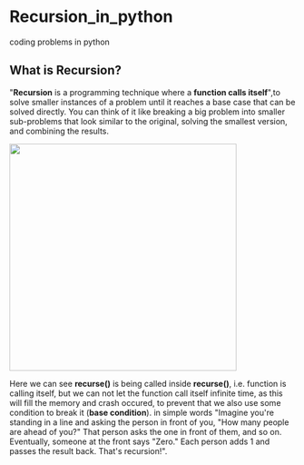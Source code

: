 # Recursion_in_python
coding problems in python

## What is Recursion? 
"**Recursion** is a programming technique where a **function calls itself**",to solve smaller instances of a problem until it reaches a base case that can be solved directly.
You can think of it like breaking a big problem into smaller sub-problems that look similar to the original, solving the smallest version, and combining the results.

<img src="https://github.com/user-attachments/assets/19a1fbf8-32ed-40ee-a4e6-c6e31e6b712f" width="400">

Here we can see **recurse()** is being called inside **recurse()**, i.e. function is calling itself, but we can not let the function call itself infinite time, as this will fill the memory and crash occured, to prevent that we also use some condition to break it (**base condition**).
in simple words "Imagine you're standing in a line and asking the person in front of you, "How many people are ahead of you?" That person asks the one in front of them, and so on. Eventually, someone at the front says "Zero." Each person adds 1 and passes the result back. That's recursion!".




